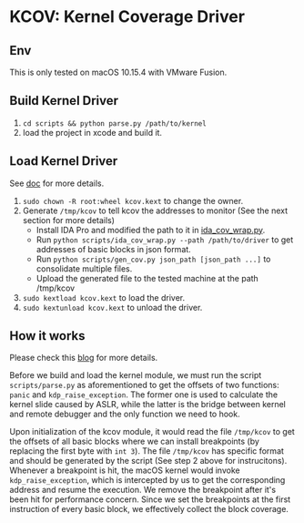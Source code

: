 #  KCOV: Kernel Coverage Driver

## Env

This is only tested on macOS 10.15.4 with VMware Fusion.

## Build Kernel Driver
1. `cd scripts && python parse.py /path/to/kernel`
2. load the project in xcode and build it.

## Load Kernel Driver

See [doc](https://developer.apple.com/library/archive/documentation/Darwin/Conceptual/KEXTConcept/KEXTConceptKEXT/kext_tutorial.html#//apple_ref/doc/uid/20002365-BABJHCJA) for more details.

1. `sudo chown -R root:wheel kcov.kext` to change the owner.
2. Generate `/tmp/kcov` to tell kcov the addresses to monitor (See the next section for more details)
    * Install IDA Pro and modified the path to it in [ida_cov_wrap.py](../scripts/ida_cov_wrap.py).
    * Run `python scripts/ida_cov_wrap.py --path /path/to/driver` to get addresses of basic blocks in json format.
    * Run `python scripts/gen_cov.py json_path [json_path ...]` to consolidate multiple files.
    * Upload the generated file to the tested machine at the path /tmp/kcov
4. `sudo kextload kcov.kext` to load the driver.
5. `sudo kextunload kcov.kext` to unload the driver.

## How it works
Please check this [blog](https://blog.quarkslab.com/an-overview-of-macos-kernel-debugging.html) for more details.

Before we build and load the kernel module, we must run the script `scripts/parse.py` as aforementioned to get the offsets of two functions: `panic` and `kdp_raise_exception`. The former one is used to calculate the kernel slide caused by ASLR, while the latter is the bridge between kernel and remote debugger and the only function we need to hook.

Upon initialization of the kcov module, it would read the file `/tmp/kcov` to get the offsets of all basic blocks where we can install breakpoints (by replacing the first byte with `int 3`). The file `/tmp/kcov` has specific format and should be generated by the script (See step 2 above for instrucitons). Whenever a breakpoint is hit, the macOS kernel would invoke `kdp_raise_exception`, which is intercepted by us to get the corresponding address and resume the execution. We remove the breakpoint after it's been hit for performance concern. Since we set the breakpoints at the first instruction of every basic block, we effectively collect the block coverage.
